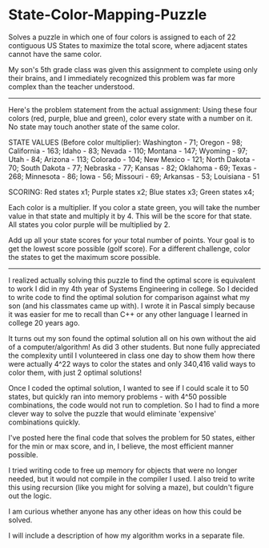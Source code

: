 # State-Color-Mapping-Puzzle
Solves a puzzle in which one of four colors is assigned to each of 22 contiguous US States to maximize the total score, where adjacent states cannot have the same color.

My son's 5th grade class was given this assignment to complete using only their brains, and I immediately recognized this problem was far more complex than the teacher understood. 

-------------------------------------------------------------------------------------------------------------------
Here's the problem statement from the actual assignment:
Using these four colors (red, purple, blue and green), color every state with a number on it. No state may touch another state of the same color. 

STATE VALUES (Before color multiplier):
Washington - 71;
Oregon - 98;
California - 163;
Idaho - 83;
Nevada - 110;
Montana - 147;
Wyoming - 97;
Utah - 84;
Arizona - 113;
Colorado - 104;
New Mexico - 121;
North Dakota - 70;
South Dakota - 77;
Nebraska - 77;
Kansas - 82;
Oklahoma - 69;
Texas - 268;
Minnesota - 86;
Iowa - 56;
Missouri - 69;
Arkansas - 53;
Louisiana - 51

SCORING:
Red states x1;
Purple states x2;
Blue states x3;
Green states x4;

Each color is a multiplier. If you color a state green, you will take the number value in that state and multiply it by 4. This will be the score for that state. All states you color purple will be multiplied by 2.

Add up all your state scores for your total number of points. Your goal is to get the lowest score possible (golf score). For a different challenge, color the states to get the maximum score possible.

-------------------------------------------------------------------------------------------------------------------

I realized actually solving this puzzle to find the optimal score is equivalent to work I did in my 4th year of Systems Engineering in college. So I decided to write code to find the optimal solution for comparison against what my son (and his classmates came up with). I wrote it in Pascal simply because it was easier for me to recall than C++ or any other language I learned in college 20 years ago.

It turns out my son found the optimal solution all on his own without the aid of a computer/algorithm! As did 3 other students. But none fully appreciated the complexity until I volunteered in class one day to show them how there were actually 4^22 ways to color the states and only 340,416 valid ways to color them, with just 2 optimal solutions!

Once I coded the optimal solution, I wanted to see if I could scale it to 50 states, but quickly ran into memory problems - with 4^50 possible combinations, the code would not run to completion. So I had to find a more clever way to solve the puzzle that would eliminate 'expensive' combinations quickly.

I've posted here the final code that solves the problem for 50 states, either for the min or max score, and in, I believe, the most efficient manner possible. 

I tried writing code to free up memory for objects that were no longer needed, but it would not compile in the compiler I used.
I also treid to write this using recursion (like you might for solving a maze), but couldn't figure out the logic.

I am curious whether anyone has any other ideas on how this could be solved.

I will include a description of how my algorithm works in a separate file.
